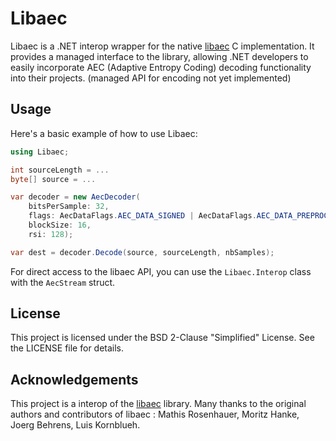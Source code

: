 # Libaec

Libaec is a .NET interop wrapper for the native [libaec](https://github.com/MathisRosenhauer/libaec) C implementation. It provides a managed interface to the library, allowing .NET developers to easily incorporate AEC (Adaptive Entropy Coding) decoding functionality into their projects. (managed API for encoding not yet implemented)

## Usage

Here's a basic example of how to use Libaec:

```csharp
using Libaec;

int sourceLength = ...
byte[] source = ...

var decoder = new AecDecoder(
	bitsPerSample: 32,
	flags: AecDataFlags.AEC_DATA_SIGNED | AecDataFlags.AEC_DATA_PREPROCESS,
	blockSize: 16,
	rsi: 128);

var dest = decoder.Decode(source, sourceLength, nbSamples);
```

For direct access to the libaec API, you can use the `Libaec.Interop` class with the `AecStream` struct.

## License

This project is licensed under the BSD 2-Clause "Simplified" License. See the LICENSE file for details.

## Acknowledgements

This project is a interop of the [libaec](https://github.com/MathisRosenhauer/libaec) library. Many thanks to the original authors and contributors of libaec : Mathis Rosenhauer, Moritz Hanke, Joerg Behrens, Luis Kornblueh.
